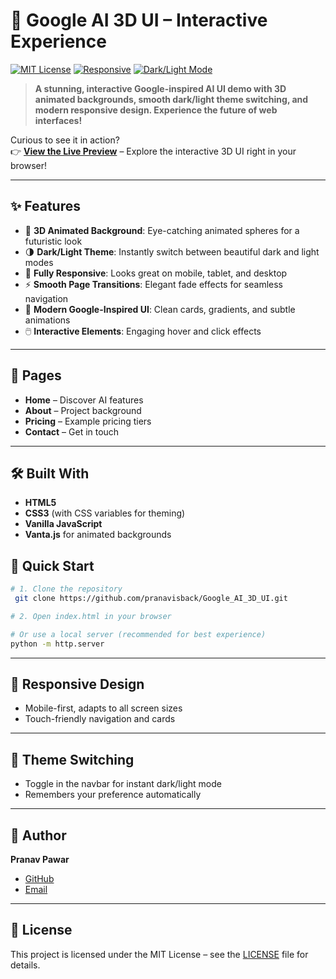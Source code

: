 # 🚀 Google AI 3D UI – Interactive Experience

[![MIT License](https://img.shields.io/badge/License-MIT-blue.svg)](LICENSE)
[![Responsive](https://img.shields.io/badge/Responsive-Yes-brightgreen)](#)
[![Dark/Light Mode](https://img.shields.io/badge/Theme-Dark%20%2F%20Light-blueviolet)](#)

> **A stunning, interactive Google-inspired AI UI demo with 3D animated backgrounds, smooth dark/light theme switching, and modern responsive design. Experience the future of web interfaces!**

Curious to see it in action?  
👉 [**View the Live Preview**](https://pranavisback.github.io/Google_AI_3D_UI/) – Explore the interactive 3D UI right in your browser!

---

## ✨ Features

- 🎨 **3D Animated Background**: Eye-catching animated spheres for a futuristic look
- 🌗 **Dark/Light Theme**: Instantly switch between beautiful dark and light modes
- 📱 **Fully Responsive**: Looks great on mobile, tablet, and desktop
- ⚡ **Smooth Page Transitions**: Elegant fade effects for seamless navigation
- 🧩 **Modern Google-Inspired UI**: Clean cards, gradients, and subtle animations
- 🖱️ **Interactive Elements**: Engaging hover and click effects

---

## 📄 Pages

- **Home** – Discover AI features
- **About** – Project background
- **Pricing** – Example pricing tiers
- **Contact** – Get in touch

---

## 🛠️ Built With

- **HTML5**
- **CSS3** (with CSS variables for theming)
- **Vanilla JavaScript**
- **Vanta.js** for animated backgrounds

## 🚦 Quick Start

```bash
# 1. Clone the repository
 git clone https://github.com/pranavisback/Google_AI_3D_UI.git

# 2. Open index.html in your browser

# Or use a local server (recommended for best experience)
python -m http.server
```

---

## 📱 Responsive Design

- Mobile-first, adapts to all screen sizes
- Touch-friendly navigation and cards

---

## 🎨 Theme Switching

- Toggle in the navbar for instant dark/light mode
- Remembers your preference automatically

---

## 👤 Author

**Pranav Pawar**

- [GitHub](https://github.com/pranavisback)
- [Email](mailto:pranav647p@gmail.com)

---

## 📜 License

This project is licensed under the MIT License – see the [LICENSE](LICENSE) file for details.
